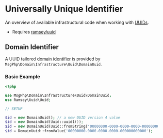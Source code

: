 # Universally Unique Identifier

An overview of available infrastructural code when working with [UUIDs][uuid].

- Requires [ramsey/uuid]

## Domain Identifier

A UUID tailored [domain identifier](../ddd/identifiers.md) is provided by `MsgPhp\Domain\Infrastructure\Uuid\DomainUuid`.

### Basic Example

```php
<?php

use MsgPhp\Domain\Infrastructure\Uuid\DomainUuid;
use Ramsey\Uuid\Uuid;

// SETUP

$id = new DomainUuid(); // a new UUID version 4 value
$id = new DomainUuid(Uuid::uuid1());
$id = new DomainUuid(Uuid::fromString('00000000-0000-0000-0000-000000000000'));
$id = DomainUuid::fromValue('00000000-0000-0000-0000-000000000000');
```

[uuid]: https://en.wikipedia.org/wiki/Universally_unique_identifier
[ramsey/uuid]: https://packagist.org/packages/ramsey/uuid
